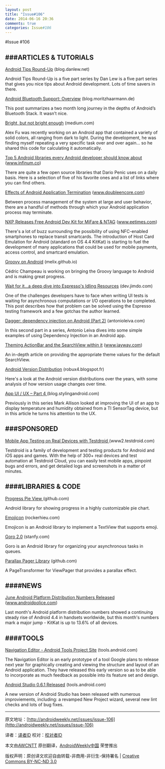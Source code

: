 ```yaml
---
layout: post
title: "Issue#106"
date: 2014-06-16 20:36
comments: true
categories: Issue#106
---
```


#Issue #106


###ARTICLES & TUTORIALS
---
 
[Android Tips Round-Up](http://blog.danlew.net/2014/03/30/android-tips-round-up-part-1/) (blog.danlew.net)

Android Tips Round-Up is a five part series by Dan Lew is a five part series that gives you nice tips about Android development. Lots of time savers in there.
 
[Android Bluetooth Support: Overview](http://blog.moritzhaarmann.de/blog/2014/06/11/android-bluetooth/) (blog.moritzhaarmann.de)

This post summarizes a two month long journey in the depths of Android’s Bluetooth Stack. It wasn’t nice.
 
[Bright, but not bright enough](https://medium.com/@alexfu914/bright-but-not-bright-enough-ae975dd2c7aa) (medium.com)

Alex Fu was recently working on an Android app that contained a variety of solid colors, all ranging from dark to light. During the development, he was finding myself repeating a very specific task over and over again… so he shared this code for calculating it automatically.
 
[Top 5 Android libraries every Android developer should know about](https://www.infinum.co/the-capsized-eight/articles/top-5-android-libraries-every-android-developer-should-know-about) (www.infinum.co)

There are quite a few open source libraries that Dario Penic uses on a daily basis. Here is a selection of five of his favorite ones and a list of links where you can find others.
 
[Effects of Android Application Termination](http://www.doubleencore.com/2014/06/effects-android-application-termination/) (www.doubleencore.com)

Between process management of the system at large and user behavior, there are a handful of methods through which your Android application process may terminate.
 
[NXP Releases Free Android Dev Kit for MiFare & NTAG](http://www.eetimes.com/author.asp?section_id=36&doc_id=1322730) (www.eetimes.com)

There's a lot of buzz surrounding the possibility of using NFC-enabled smartphones to replace transit smartcards. The introduction of Host Card Emulation for Android (standard on OS 4.4 KitKat) is starting to fuel the development of many applications that could be used for mobile payments, access control, and smartcard emulation.
 
[Groovy on Android](http://melix.github.io/blog/2014/06/grooid.html) (melix.github.io)

Cédric Champeau is working on bringing the Groovy language to Android and is making great progress.
 
[Wait for it...a deep dive into Espresso's Idling Resources](http://dev.jimdo.com/2014/05/09/wait-for-it-a-deep-dive-into-espresso-s-idling-resources) (dev.jimdo.com)

One of the challenges developers have to face when writing UI tests is waiting for asynchronous computations or I/O operations to be completed. This post describes how that problem can be solved using the Espresso testing framework and a few gotchas the author learned.
 
[Dagger: dependency injection on Android (Part 2)](http://antonioleiva.com/dagger-android-part-2/) (antonioleiva.com)

In this second part in a series, Antonio Leiva dives into some simple examples of using Dependency Injection in an Android app.
 
[Theming ActionBar and the SearchView within it](http://www.jayway.com/2014/06/02/android-theming-the-actionbar/) (www.jayway.com)

An in-depth article on providing the appropriate theme values for the default SearchView.
	
[Android Version Distribution](http://robux4.blogspot.fr/2014/06/android-version-distribution.html) (robux4.blogspot.fr)
 
Here's a look at the Android version distributions over the years, with some analysis of how version usage changes over time.	

[App UI / UX – Part 4 ](http://blog.stylingandroid.com/archives/2637)(blog.stylingandroid.com)
 
Previously in this series Mark Allison looked at improving the UI of an app to display temperature and humidity obtained from a TI SensorTag device, but in this article he turns his attention to the UX.
 
###SPONSORED
----

[Mobile App Testing on Real Devices with Testdroid ](http://www2.testdroid.com/l/21572/2014-06-13/93hr3)(www2.testdroid.com)
 
Testdroid is a family of development and testing products for Android and iOS apps and games. With the help of 300+ real devices and test automation at Testdroid Cloud, you can easily test mobile apps, pinpoint bugs and errors, and get detailed logs and screenshots in a matter of minutes.
 
####LIBRARIES & CODE
----

[Progress Pie View ](https://github.com/FilipPudak/ProgressPieView)(github.com)
 
Android library for showing progress in a highly customizable pie chart.
 
[Emojicon](http://rockerhieu.com/emojicon/) (rockerhieu.com)

Emojicon is an Android library to implement a TextView that supports emoji.
 
[Goro 2.0](http://stanfy.com/blog/goro-2/) (stanfy.com)

Goro is an Android library for organizing your asynchronous tasks in queues.
 
[Parallax Pager Library](https://github.com/xgc1986/ParallaxPagerLibrary) (github.com)

A PageTransformer for ViewPager that provides a parallax effect.
 
####NEWS
-----

[June Android Platform Distribution Numbers Released](http://www.androidpolice.com/2014/06/04/june-android-platform-distribution-numbers-released-kitkat-up-to-13-6-4-2-and-4-3-continue-to-climb/) (www.androidpolice.com)

Last month's Android platform distribution numbers showed a continuing steady rise of Android 4.4 in handsets worldwide, but this month's numbers mark a major jump - KitKat is up to 13.6% of all devices.
 
####TOOLS
------
 
[Navigation Editor - Android Tools Project Site](http://tools.android.com/navigation-editor) (tools.android.com)

The Navigation Editor is an early prototype of a tool Google plans to release next year for graphically creating and viewing the structure and layout of an Android application. They have released this early version so as to be able to incorporate as much feedback as possible into its feature set and design.
 
[Android Studio 0.6.1 Released](http://tools.android.com/recent/androidstudio061released) (tools.android.com)

A new version of Android Studio has been released with numerous improviements, including: a revamped New Project wizard, several new lint checks and lots of bug fixes.

---


原文地址：[http://androidweekly.net/issues/issue-106](http://androidweekly.net/issues/issue-106)

译者：[译者ID](https://github.com/译者ID) 校对：[校对者ID](https://github.com/校对者ID)

本文由[AWCNTT](https://github.com/AWCNTT) 原创翻译，[AndroidWeekly中国](http://www.androidweekly.cn/) 荣誉推出

版权声明：原创译文欢迎自由转载-非商用-非衍生-保持署名 | [Creative Commons BY-NC-ND 3.0](http://creativecommons.org/licenses/by-nc-nd/3.0/deed.zh)